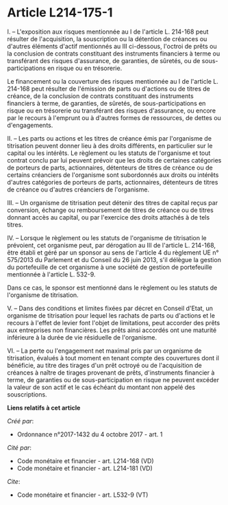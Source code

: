 # Article L214-175-1

I. – L'exposition aux risques mentionnée au I de l'article L. 214-168 peut résulter de l'acquisition, la souscription ou la
détention de créances ou d'autres éléments d'actif mentionnés au III ci-dessous, l'octroi de prêts ou la conclusion de
contrats constituant des instruments financiers à terme ou transférant des risques d'assurance, de garanties, de sûretés, ou
de sous-participations en risque ou en trésorerie. 

Le financement ou la couverture des risques mentionnée au I de l'article L. 214-168 peut résulter de l'émission de parts ou
d'actions ou de titres de créance, de la conclusion de contrats constituant des instruments financiers à terme, de garanties,
de sûretés, de sous-participations en risque ou en trésorerie ou transférant des risques d'assurance, ou encore par le
recours à l'emprunt ou à d'autres formes de ressources, de dettes ou d'engagements. 

II. – Les parts ou actions et les titres de créance émis par l'organisme de titrisation peuvent donner lieu à des droits
différents, en particulier sur le capital ou les intérêts. Le règlement ou les statuts de l'organisme et tout contrat conclu
par lui peuvent prévoir que les droits de certaines catégories de porteurs de parts, actionnaires, détenteurs de titres de
créance ou de certains créanciers de l'organisme sont subordonnés aux droits ou intérêts d'autres catégories de porteurs de
parts, actionnaires, détenteurs de titres de créance ou d'autres créanciers de l'organisme. 

III. – Un organisme de titrisation peut détenir des titres de capital reçus par conversion, échange ou remboursement de
titres de créance ou de titres donnant accès au capital, ou par l'exercice des droits attachés à de tels titres. 

IV. – Lorsque le règlement ou les statuts de l'organisme de titrisation le prévoient, cet organisme peut, par dérogation au
III de l'article L. 214-168, être établi et géré par un sponsor au sens de l'article 4 du règlement UE n° 575/2013 du
Parlement et du Conseil du 26 juin 2013, s'il délègue la gestion du portefeuille de cet organisme à une société de gestion de
portefeuille mentionnée à l'article L. 532-9. 

Dans ce cas, le sponsor est mentionné dans le règlement ou les statuts de l'organisme de titrisation. 

V. – Dans des conditions et limites fixées par décret en Conseil d'Etat, un organisme de titrisation pour lequel les rachats
de parts ou d'actions et le recours à l'effet de levier font l'objet de limitations, peut accorder des prêts aux entreprises
non financières. Les prêts ainsi accordés ont une maturité inférieure à la durée de vie résiduelle de l'organisme. 

VI. – La perte ou l'engagement net maximal pris par un organisme de titrisation, évalués à tout moment en tenant compte des
couvertures dont il bénéficie, au titre des tirages d'un prêt octroyé ou de l'acquisition de créances à naître de tirages
provenant de prêts, d'instruments financier à terme, de garanties ou de sous-participation en risque ne peuvent excéder la
valeur de son actif et le cas échéant du montant non appelé des souscriptions.

**Liens relatifs à cet article**

_Créé par_:

  - Ordonnance n°2017-1432 du 4 octobre 2017 - art. 1

_Cité par_:

  - Code monétaire et financier - art. L214-168 (VD)
  - Code monétaire et financier - art. L214-181 (VD)

_Cite_:

  - Code monétaire et financier - art. L532-9 (VT)
